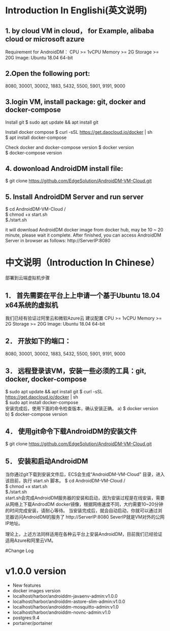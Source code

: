 # Introduction In Englishi(英文说明)
## 1. by cloud VM in cloud， for Example, alibaba cloud or microsoft azure
Requirement for AndroidDM：
CPU >= 1vCPU
Memory >= 2G
Storage >= 20G
Image: Ubuntu 18.04 64-bit

## 2.Open the following port: 
 8080, 30001, 30002, 1883, 5432, 5500, 5901, 9191, 9000 

## 3.login VM, install package: git, docker and docker-compose
Install git 
$ sudo apt update && apt install git 

Install docker compose
$ curl  -sSL  https://get.daocloud.io/docker | sh                 
$ apt  install  docker-compose                               

Check docker and docker-compose version
$ docker version  			
$ docker-compose  version  	


## 4. dowonload AndroidDM install file:
$ git clone https://github.com/EdgeSolution/AndroidDM-VM-Cloud.git

## 5. Install AndroidDM Server and run server
$ cd AndroidDM-VM-Cloud /              
$ chmod +x  start.sh                 
$./start.sh   

it will download AndroidDM docker image from docker hub, may be 10 ~ 20 minute, please wait it complete. 
After finished, you can access AndroidDM Server in browser as follows:
http://ServerIP:8080

# 中文说明（Introduction In Chinese）

部署到云端虚拟机步骤
## 1．	首先需要在平台上上申请一个基于Ubuntu 18.04 x64系统的虚拟机
我们已经有验证过阿里云和微软Azure云
建议配置
CPU >= 1vCPU
Memory >= 2G
Storage >= 20G
Image: Ubuntu 18.04 64-bit

## 2．	开放如下的端口：
8080, 30001, 30002, 1883, 5432, 5500, 5901, 9191, 9000

## 3．	远程登录该VM，安装一些必须的工具：git, docker, docker-compose
$ sudo apt update && apt install git 
$ curl  -sSL  https://get.daocloud.io/docker | sh                 
$ sudo apt  install  docker-compose                               
安装完成后，使用下面的命令检查版本，确认安装正确。
a)	$ docker version                     
b)	$ docker-compose  version  


## 4．	使用git命令下载AndroidDM的安装文件
$ git clone https://github.com/EdgeSolution/AndroidDM-VM-Cloud.git


## 5．	安装和启动AndroidDM
当你通过git下载到安装文件后，ECS会生成“AndroidDM-VM-Cloud” 目录，进入该目前，执行 start.sh 脚本。
$ cd AndroidDM-VM-Cloud /              
$ chmod +x  start.sh                 
$./start.sh                                          
start.sh会完成AndroidDM服务器的安装和启动，因为安装过程是在线安装，需要从网络上下载AndrodDM docker镜像，根据网络速度不同，大约需要10~20分钟的时间完成安装，请耐心等待。
当安装完成后，就会自动启动，你就可以通过浏览器访问AndroidDM的服务了
http://ServerIP:8080
SeverIP就是VM对外的公网IP地址。

理论上，上述方法同样适用在各种云平台上安装AndroidDM，目前我们已经验证适用Azure和阿里云VM。



#Change Log
# v1.0.0 version
 - New features
 - docker images version
  - localhost/harbor/androiddm-javaenv-admin:v1.0.0
  - localhost/harbor/androiddm-astore-slim-admin:v1.0.0
  - localhost/harbor/androiddm-mosquitto-admin:v1.0
  - localhost/harbor/androiddm-novnc-admin:v1.0
  - postgres:9.4
  - portainer/portainer
